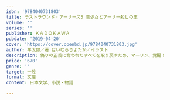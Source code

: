 ```yaml
---
isbn: '9784040731803'
title: ラストラウンド・アーサーズ3 雪少女とアーサー殺しの王
volume: ''
series: ''
publisher: ＫＡＤＯＫＡＷＡ
pubdate: '2019-04-20'
cover: 'https://cover.openbd.jp/9784040731803.jpg'
author: 羊太郎／著 はいむらきよたか／イラスト
description: 偽りの正義に奪われたすべてを取り戻すため、マーリン、覚醒！
price: '670'
genre: ''
target: 一般
format: 文庫
content: 日本文学、小説・物語

---
```

